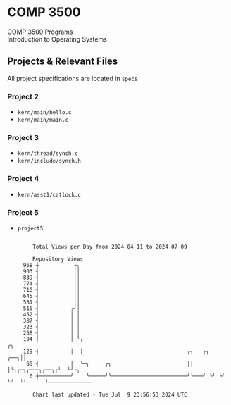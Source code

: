 # COMP 3500
COMP 3500 Programs  
Introduction to Operating Systems  
## Projects & Relevant Files
All project specifications are located in `specs`
### Project 2
- `kern/main/hello.c`
- `kern/main/main.c`
### Project 3
- `kern/thread/synch.c`
- `kern/include/synch.h`
### Project 4
- `kern/asst1/catlock.c`
### Project 5
- `project5`

```

        Total Views per Day from 2024-04-11 to 2024-07-09

        Repository Views
     968 ┼           ╭╮
     903 ┤           ││
     839 ┤           ││
     774 ┤           ││
     710 ┤           ││
     645 ┤           ││
     581 ┤           ││
     516 ┤          ╭╯│
     452 ┤          │ │
     387 ┤          │ │
     323 ┤          │ │
     258 ┤          │ │
     194 ┤          │ ╰╮                                                          ╭╮
     129 ┤          │  │                                 ╭╮   ╭╮              ╭──╮││
      65 ┤          │  ╰─╮     ╭╮                        ││   │╰╮╭─╮╭───╮╭──╮╭╯  ╰╯╰╮
       0 ┼──────────╯    ╰─────╯╰────────────────────────╯╰───╯ ╰╯ ╰╯   ╰╯  ╰╯      ╰──────────────

        Chart last updated - Tue Jul  9 23:56:53 2024 UTC
        
```
